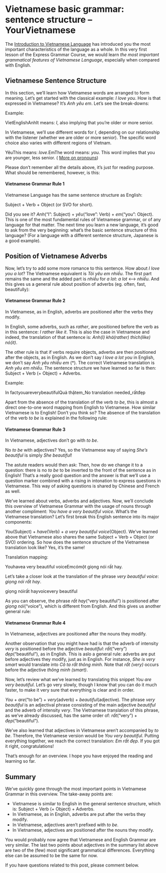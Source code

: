 Vietnamese basic grammar: sentence structure – YourVietnamese
===============================================================

The [Introduction to Vietnamese Language](https://yourvietnamese.com/learn-vietnamese/vietnamese-language-introduction/) has introduced you the most important characteristics of the language as a whole. In this very first lesson of the Express Grammar Course, we would learn _the most important grammatical features of Vietnamese Language_, especially when compared with English.

## Vietnamese Sentence Structure

In this section, we’ll learn how Vietnamese words are arranged to form meaning. Let’s get started with the classical example: _I love you_. How is that expressed in Vietnamese? It’s _Anh yêu em_. Let’s see the break-downs:

Example:

VietEnglishAnhIt means: _I_, also implying that you’re older or more senior.

In Vietnamese, we’ll use different words for _I_, depending on our relationship with the listener (whether we are older or more senior). The specific word choice also varies with different regions of Vietnam.

YêuThis means: _love_.EmThe word means: _you_. This word implies that you are younger, less senior. ( [More on pronouns](https://yourvietnamese.com/learn-vietnamese/vietnamese-pronouns/))

Please don’t remember all the details above, it’s just for reading purpose. What should be remembered, however, is this:

#### Vietnamese Grammar Rule 1

Vietnamese Language has the same sentence structure as English:

Subject + Verb + Object (or SVO for short).

Did you see it? _Anh_(“I”: Subject) + _yêu_(“love”: Verb) + _em_(“you”: Object). This is one of the most fundamental rules of Vietnamese grammar, or of any language for that matter. The next time you learn a new language, it’s good to ask from the very beginning: what’s the basic sentence structure of this language? (For a language with a different sentence structure, Japanese is a good example).

## Position of Vietnamese Adverbs

Now, let’s try to add some more romance to this sentence. How about _I love you a lot_? The Vietnamese equivalent is _Tôi yêu em nhiều_. The first part remains the same and the added part is _nhiều_ for _a lot_: _a lot_ <–\> _nhiều_. And this gives us a general rule about position of adverbs (eg. often, fast, beautifully):

#### Vietnamese Grammar Rule 2

In Vietnamese, as in English, adverbs are positioned after the verbs they modify.

In English, some adverbs, such as _rather_, are positioned before the verb as in this sentence: _I rather like it_. This is also the case in Vietnamese and indeed, the translation of that sentence is: _Anh(I) khá(rather) thích(like) nó(it)_.

The other rule is that if verbs require objects, adverbs are then positioned after the objects, as in English. As we don’t say _I love a lot you_ in English, we don’t say _Anh yêu nhiều em_ (\*). The correct Vietnamese translation is _Anh yêu em nhiều_. The sentence structure we have learned so far is then: Subject + Verb (+ Object) + Adverbs.

Example:

In factyouareverybeautifulQuả thậtem_No translation needed_rấtđẹp

Apart from the absence of the translation of the verb _to be_, this is almost a direct one-to-one word mapping from English to Vietnamese. How similar Vietnamese is to English! Don’t you think so? The absence of the translation of the verb _to be_ is explained in the following rule:

#### Vietnamese Grammar Rule 3

In Vietnamese, adjectives don’t go with _to be_.

No _to be_ with adjectives? Yes, so the Vietnamese way of saying _She’s beautiful_ is simply _She beautiful_!

The astute readers would then ask: Then, how do we change it to a question: there is no _to be_ to be inverted to the front of the sentence as in English! That’s a really good question and the answer is that we’ll use a question marker combined with a rising in intonation to express questions in Vietnamese. This way of asking questions is shared by Chinese and French as well.

We’ve learned about verbs, adverbs and adjectives. Now, we’ll conclude this overview of Vietnamese Grammar with the usage of nouns through another compliment: _You have a very beautiful voice_. What’s the Vietnamese translation? Let’s first break this English sentence into its major components:

_You_(Subject) + _have_(Verb) + _a very beautiful voice_(Object). We’ve learned above that Vietnamese also shares the same Subject + Verb + Object (or SVO) ordering. So how does the sentence structure of the Vietnamese translation look like? Yes, it’s the same!

Translation mapping:

Youhavea very beautiful voiceEmcómột giọng nói rất hay.

Let’s take a closer look at the translation of the phrase _very beautiful voice_: _giọng nói rất hay_.

giọng nóirất hayvoicevery beautiful

As you can observe, the phrase _rất hay_(“very beautiful”) is positioned after _giọng nói_(“voice”), which is different from English. And this gives us another general rule:

#### Vietnamese Grammar Rule 4

In Vietnamese, adjectives are positioned after the nouns they modify.

Another observation that you might have had is that the adverb of intensity _very_ is positioned before the adjective _beautiful_: _rất_(“very”) _đẹp_(“beautiful”), as in English. This is aslo a general rule: adverbs are put before adjectives they modify, just as in English. For instance, _She is very smart_ would translate into _Cô ta rất thông minh._ Note that _rất (very)_ occurs before the adjective _thông minh (smart)_.

Now, let’s review what we’ve learned by translating this snippet _You are very beautiful_. Let’s go very slowly, though I know that you can do it much faster, to make it very sure that everything is clear and in order.

_You_ \+ _are_(“to be”) + _very_(adverb) + _beautiful_(adjective). The phrase _very beautiful_ is an adjectival phrase consisting of the main adjective _beautiful_ and the adverb of intensity _very_. The Vietnamese translation of this phrase, as we’ve already discussed, has the same order of: _rất_(“very”) + _đẹp_(“beautiful”).

We’ve also learned that adjectives in Vietnamese aren’t accompanied by _to be_. Therefore, the Vietnamese version would be _You very beautiful_. Putting everything together, we reach the correct translation: _Em rất đẹp_. If you got it right, congratulations!

That’s enough for an overview. I hope you have enjoyed the reading and learning so far.

## Summary

We’ve quickly gone through the most important points in Vietnamese Grammar in this overview. The take-away points are:

- Vietnamese is similar to English in the general sentence structure, which is: Subject + Verb (+ Object) + Adverbs.
- In Vietnamese, as in English, adverbs are put after the verbs they modify.
- In Vietnamese, adjectives aren’t prefixed with _to be_.
- In Vietnamese, adjectives are positioned after the nouns they modify.

You would probably now agree that Vietnamese and English Grammar are very similar. The last two points about adjectives in the summary list above are two of the (few) most significant grammatical differences. Everything else can be assumed to be the same for now.

If you have questions related to this post, please comment below.





